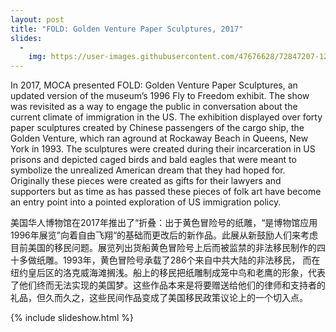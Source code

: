 ```yaml
---
layout: post
title: "FOLD: Golden Venture Paper Sculptures, 2017"
slides:
  -
    img: https://user-images.githubusercontent.com/47676628/72847207-12f0dc00-3c70-11ea-9c02-fb51a03fcf93.jpg
---
```


In 2017, MOCA presented FOLD: Golden Venture Paper Sculptures, an updated version of the museum’s 1996 Fly to Freedom exhibit.  The show was revisited as a way to engage the public in conversation about the current climate of  immigration in the US. The exhibition displayed over forty paper sculptures created by Chinese passengers of the cargo ship, the Golden Venture, which ran aground at Rockaway Beach in Queens, New York in 1993.  The sculptures were created during their incarceration in US prisons and depicted caged birds and bald eagles that were meant to symbolize the unrealized American dream that they had hoped for.   Originally these pieces were created as gifts for their lawyers and supporters but as time as has passed these pieces of folk art have become an entry point into a pointed exploration of US immigration policy.  

美国华人博物馆在2017年推出了“折叠：出于黄色冒险号的纸雕，“是博物馆应用1996年展览”向着自由飞翔“的基础而更改后的新作品。此展从新鼓励人们来考虑目前美国的移民问题。展览列出货船黄色冒险号上后而被监禁的非法移民制作的四十多做纸雕。1993年，黄色冒险号承载了286个来自中共大陆的非法移民， 而在纽约皇后区的洛克威海滩搁浅。船上的移民把纸雕制成笼中鸟和老鹰的形象，代表了他们终而无法实现的美国梦。这些作品本来是将要赠送给他们的律师和支持者的礼品，但久而久之，这些民间作品变成了美国移民政策议论上的一个切入点。

{% include slideshow.html %}
